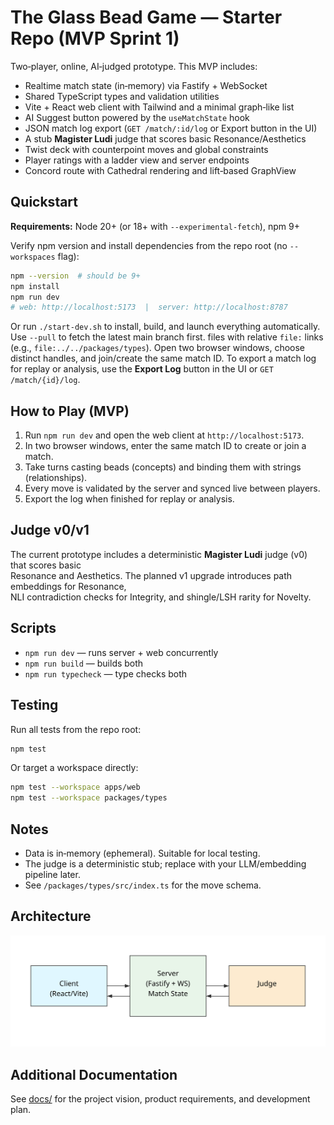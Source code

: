 # The Glass Bead Game — Starter Repo (MVP Sprint 1)

Two‑player, online, AI‑judged prototype. This MVP includes:
- Realtime match state (in‑memory) via Fastify + WebSocket
- Shared TypeScript types and validation utilities
- Vite + React web client with Tailwind and a minimal graph‑like list
- AI Suggest button powered by the `useMatchState` hook
- JSON match log export (`GET /match/:id/log` or Export button in the UI)
- A stub **Magister Ludi** judge that scores basic Resonance/Aesthetics
- Twist deck with counterpoint moves and global constraints
- Player ratings with a ladder view and server endpoints
- Concord route with Cathedral rendering and lift‑based GraphView

## Quickstart
**Requirements:** Node 20+ (or 18+ with `--experimental-fetch`), npm 9+

Verify npm version and install dependencies from the repo root (no `--workspaces` flag):

```bash
npm --version  # should be 9+
npm install
npm run dev
# web: http://localhost:5173  |  server: http://localhost:8787
```
Or run `./start-dev.sh` to install, build, and launch everything automatically.
Use `--pull` to fetch the latest main branch first.
files with relative `file:` links (e.g., `file:../../packages/types`).
Open two browser windows, choose distinct handles, and join/create the same match ID.
To export a match log for replay or analysis, use the **Export Log** button in the UI or `GET /match/{id}/log`.

## How to Play (MVP)
1. Run `npm run dev` and open the web client at `http://localhost:5173`.
2. In two browser windows, enter the same match ID to create or join a match.
3. Take turns casting beads (concepts) and binding them with strings (relationships).
4. Every move is validated by the server and synced live between players.
5. Export the log when finished for replay or analysis.

## Judge v0/v1
The current prototype includes a deterministic **Magister Ludi** judge (v0) that scores basic\
Resonance and Aesthetics. The planned v1 upgrade introduces path embeddings for Resonance,\
NLI contradiction checks for Integrity, and shingle/LSH rarity for Novelty.

## Scripts
- `npm run dev` — runs server + web concurrently
- `npm run build` — builds both
- `npm run typecheck` — type checks both

## Testing
Run all tests from the repo root:

```bash
npm test
```

Or target a workspace directly:

```bash
npm test --workspace apps/web
npm test --workspace packages/types
```

## Notes
- Data is in‑memory (ephemeral). Suitable for local testing.
- The judge is a deterministic stub; replace with your LLM/embedding pipeline later.
- See `/packages/types/src/index.ts` for the move schema.

## Architecture
![Architecture Diagram](docs/architecture.svg)

## Additional Documentation
See [docs/](docs/README.md) for the project vision, product requirements, and development plan.
